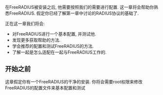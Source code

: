 在FreeRADIUS被安装之后, 他需要按照我们的需要进行配置. 这一章将会帮助你熟悉FreeRADIUS. 假定你已经了解第一章中讨论的RADIUS协议的基础了.


正在这一章我们将会:
* 对FreeRADIUS进行一个基本配置, 并测试他.
* 发现更多获取帮助的方法.
* 学会推荐的配置和测试FreeRADIUS的方法.
* 了解一起是怎么适配在一起与FreeRADIUS工作的.

## 开始之前
这章假定你有一个FreeRADIUS的干净的安装. 你将会需要root权限来修改FreeRADIUS的配置文件来基本配置和测试
